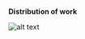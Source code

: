 **Distribution of work**

![alt text](https://github.com/madhura42/E599-high-performance-big-data/blob/master/fall-2020/3/report/Distribution%20of%20work.PNG)
